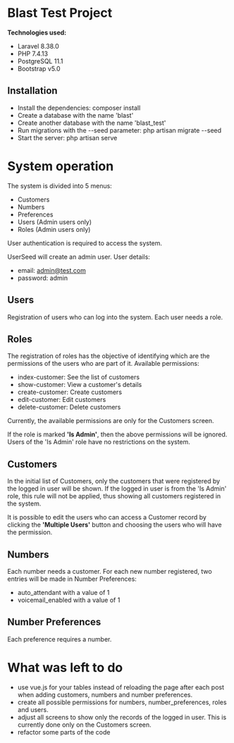 Blast Test Project
====================

**Technologies used:**
* Laravel 8.38.0
* PHP 7.4.13
* PostgreSQL 11.1
* Bootstrap v5.0

Installation
---

* Install the dependencies: composer install
* Create a database with the name 'blast'
* Create another database with the name 'blast_test'
* Run migrations with the --seed parameter: php artisan migrate --seed
* Start the server: php artisan serve

# System operation
The system is divided into 5 menus:
* Customers
* Numbers
* Preferences
* Users (Admin users only)
* Roles (Admin users only)

User authentication is required to access the system.

UserSeed will create an admin user. User details:
* email:    admin@test.com
* password: admin

## Users
Registration of users who can log into the system. Each user needs a role.

## Roles
The registration of roles has the objective of identifying which are the permissions of the users who are part of it.
Available permissions:
* index-customer: See the list of customers
* show-customer: View a customer's details
* create-customer: Create customers
* edit-customer: Edit customers
* delete-customer: Delete customers

Currently, the available permissions are only for the Customers screen.

If the role is marked **'Is Admin'**, then the above permissions will be ignored. Users of the 'Is Admin' role have no restrictions on the system.


## Customers
In the initial list of Customers, only the customers that were registered by the logged in user will be shown. If the logged in user is from the 'Is Admin' role, this rule will not be applied, thus showing all customers registered in the system.

It is possible to edit the users who can access a Customer record by clicking the **'Multiple Users'** button and choosing the users who will have the permission.


## Numbers
Each number needs a customer.
For each new number registered, two entries will be made in Number Preferences:
* auto_attendant with a value of 1
* voicemail_enabled with a value of 1


## Number Preferences
Each preference requires a number.


# What was left to do
* use vue.js for your tables instead of reloading the page after each post when adding customers, numbers and number preferences.
* create all possible permissions for numbers, number_preferences, roles and users.
* adjust all screens to show only the records of the logged in user. This is currently done only on the Customers screen.
* refactor some parts of the code


